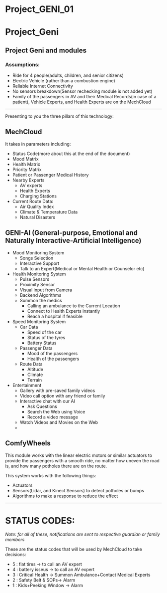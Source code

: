 # Project_GENI_01
 
# Project_Geni
Project Geni and modules
--------

### Assumptions:

- Ride for 4 people(adults, children, and senior citizens)
- Electric Vehicle (rather than a combustion engine)
- Reliable Internet Connectivity
- No sensors breakdown(Sensor rechecking module is not added yet)
- Family of the passengers in AV and their Medical Records(in case of a patient), Vehicle Experts, and Health Experts are on the MechCloud
---------
Presenting to you the three pillars of this technology:

## MechCloud
It takes in parameters including:
- Status Code(more about this at the end of the document)
- Mood Matrix
- Health Matrix
- Priority Matrix 
- Patient or Passenger Medical History
- Nearby Experts
  - AV experts
  - Health Experts
  - Charging Stations
- Current Route Data:
  - Air Quality Index
  - Climate & Temperature Data
  - Natural Disasters 
## GENI-AI (General-purpose, Emotional and Naturally Interactive-Artificial Intelligence)
- Mood Monitoring System
  - Songs Selection
  - Interactive Support
  - Talk to an Expert(Medical or Mental Health or Counselor etc)
- Health Monitoring System
  - Pulse Sensors
  - Proximity Sensor
  - Visual input from Camera
  - Backend Algorithms
  - Summon the medics
    - Calling an ambulance to the Current Location
    - Connect to Health Experts instantly
    - Reach a hospital if feasible
- Speed Monitoring System
  - Car Data
    - Speed of the car
    - Status of the tyres
    - Battery Status 
  - Passenger Data
    - Mood of the passengers
    - Health of the passengers
  - Route Data
    - Altitude 
    - Climate
    - Terrain
- Entertainment
  - Gallery with pre-saved family videos
  - Video call option with any friend or family
  - Interactive chat with our AI
    - Ask Questions
    - Search the Web using Voice
    - Record a video message
  - Watch Videos and Movies on the Web
  -
   



## ComfyWheels

This module works with the linear electric motors or similar actuators to provide the passengers with a smooth ride, no matter how uneven the road is, and how many potholes there are on the route. 

This system works with the following things:
- Actuators
- Sensors(Lidar, and Kinect Sensors) to detect potholes or bumps
- Algorithms to make a response to reduce the effect

------------------------

# STATUS CODES:

*Note: for all of these, notifications are sent to respective guardian or family members*

These are the status codes that will be used by MechCloud to take decisions:
- 5 : flat tires -> to call an AV expert
- 4 : battery isseus -> to call an AV expert
- 3 : Critical Health -> Summon Ambulance+Contact Medical Experts
- 2 : Safety Belt & SOPs-> Alarm
- 1 : Kids+Peeking Window -> Alarm 
